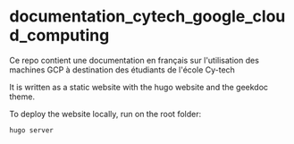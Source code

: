 # documentation_cytech_google_cloud_computing

Ce repo contient une documentation en français sur l'utilisation des machines GCP à destination des étudiants de l'école Cy-tech

It is written as a static website with the hugo website and the geekdoc theme.

To deploy the website locally, run on the root folder:

```
hugo server
```
